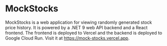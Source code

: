 # MockStocks

MockStocks is a web application for viewing randomly generated stock price history. It is powered by a .NET 9 web API backend and a React frontend. The frontend is deployed to Vercel and the backend is deployed to Google Cloud Run. Visit it at https://mock-stocks.vercel.app.
